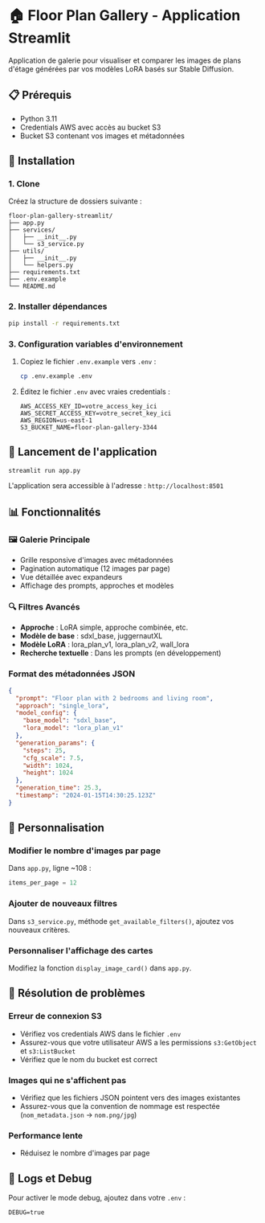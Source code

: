 # 🏠 Floor Plan Gallery - Application Streamlit

Application de galerie pour visualiser et comparer les images de plans d'étage générées par vos modèles LoRA basés sur Stable Diffusion.

## 📋 Prérequis

- Python 3.11
- Credentials AWS avec accès au bucket S3
- Bucket S3 contenant vos images et métadonnées

## 🚀 Installation

### 1. Clone

Créez la structure de dossiers suivante :

```
floor-plan-gallery-streamlit/
├── app.py
├── services/
│   ├── __init__.py
│   └── s3_service.py
├── utils/
│   ├── __init__.py
│   └── helpers.py
├── requirements.txt
├── .env.example
└── README.md
```

### 2. Installer dépendances

```bash
pip install -r requirements.txt
```

### 3. Configuration variables d'environnement

1. Copiez le fichier `.env.example` vers `.env` :
   ```bash
   cp .env.example .env
   ```

2. Éditez le fichier `.env` avec vraies credentials :
   ```env
   AWS_ACCESS_KEY_ID=votre_access_key_ici
   AWS_SECRET_ACCESS_KEY=votre_secret_key_ici
   AWS_REGION=us-east-1
   S3_BUCKET_NAME=floor-plan-gallery-3344
   ```

## 🎯 Lancement de l'application

```bash
streamlit run app.py
```

L'application sera accessible à l'adresse : `http://localhost:8501`

## 📊 Fonctionnalités

### 🖼️ Galerie Principale
- Grille responsive d'images avec métadonnées
- Pagination automatique (12 images par page)
- Vue détaillée avec expandeurs
- Affichage des prompts, approches et modèles

### 🔍 Filtres Avancés
- **Approche** : LoRA simple, approche combinée, etc.
- **Modèle de base** : sdxl_base, juggernautXL
- **Modèle LoRA** : lora_plan_v1, lora_plan_v2, wall_lora
- **Recherche textuelle** : Dans les prompts (en développement)


### Format des métadonnées JSON

```json
{
  "prompt": "Floor plan with 2 bedrooms and living room",
  "approach": "single_lora",
  "model_config": {
    "base_model": "sdxl_base",
    "lora_model": "lora_plan_v1"
  },
  "generation_params": {
    "steps": 25,
    "cfg_scale": 7.5,
    "width": 1024,
    "height": 1024
  },
  "generation_time": 25.3,
  "timestamp": "2024-01-15T14:30:25.123Z"
}
```

## 🔧 Personnalisation

### Modifier le nombre d'images par page
Dans `app.py`, ligne ~108 :
```python
items_per_page = 12
```

### Ajouter de nouveaux filtres
Dans `s3_service.py`, méthode `get_available_filters()`, ajoutez vos nouveaux critères.

### Personnaliser l'affichage des cartes
Modifiez la fonction `display_image_card()` dans `app.py`.

## 🐛 Résolution de problèmes

### Erreur de connexion S3
- Vérifiez vos credentials AWS dans le fichier `.env`
- Assurez-vous que votre utilisateur AWS a les permissions `s3:GetObject` et `s3:ListBucket`
- Vérifiez que le nom du bucket est correct

### Images qui ne s'affichent pas
- Vérifiez que les fichiers JSON pointent vers des images existantes
- Assurez-vous que la convention de nommage est respectée (`nom_metadata.json` → `nom.png/jpg`)

### Performance lente
- Réduisez le nombre d'images par page

## 📝 Logs et Debug

Pour activer le mode debug, ajoutez dans votre `.env` :
```env
DEBUG=true
```
